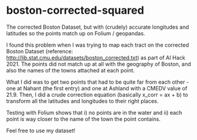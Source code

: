 # boston-corrected-squared
The corrected Boston Dataset, but with (crudely) accurate longitudes and latitudes so the points match up on Folium / geopandas.

I found this problem when I was trying to map each tract on the corrected Boston Dataset (reference: http://lib.stat.cmu.edu/datasets/boston_corrected.txt) as part of AI Hack 2021. The points did not match up at all with the geography of Boston, and also the names of the towns attached at each point.

What I did was to get two points that had to be quite far from each other - one at Nahant (the first entry) and one at Ashland with a CMEDV value of 21.9. Then, I did a crude correction equation (basically x_corr = ax + b) to transform all the latitudes and longitudes to their right places.

Testing with Folium shows that i) no points are in the water and ii) each point is way closer to the name of the town the point contains.

Feel free to use my dataset!
